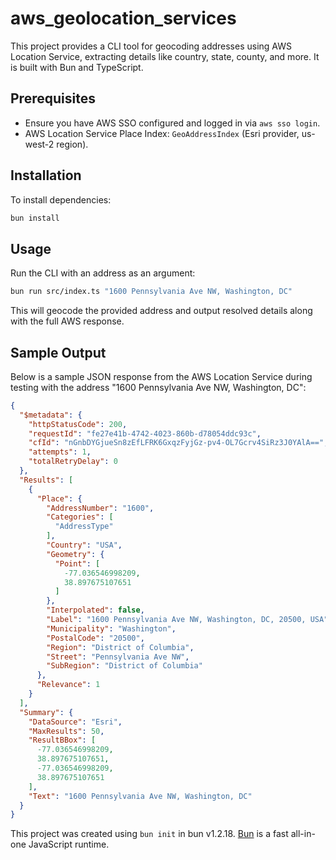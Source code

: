 # aws_geolocation_services

This project provides a CLI tool for geocoding addresses using AWS Location Service, extracting details like country, state, county, and more. It is built with Bun and TypeScript.

## Prerequisites

- Ensure you have AWS SSO configured and logged in via `aws sso login`.
- AWS Location Service Place Index: `GeoAddressIndex` (Esri provider, us-west-2 region).

## Installation

To install dependencies:

```bash
bun install
```

## Usage

Run the CLI with an address as an argument:

```bash
bun run src/index.ts "1600 Pennsylvania Ave NW, Washington, DC"
```

This will geocode the provided address and output resolved details along with the full AWS response.

## Sample Output

Below is a sample JSON response from the AWS Location Service during testing with the address "1600 Pennsylvania Ave NW, Washington, DC":

```json
{
  "$metadata": {
    "httpStatusCode": 200,
    "requestId": "fe27e41b-4742-4023-860b-d78054ddc93c",
    "cfId": "nGnbDYGjueSn8zEfLFRK6GxqzFyjGz-pv4-OL7Gcrv4SiRz3J0YAlA==",
    "attempts": 1,
    "totalRetryDelay": 0
  },
  "Results": [
    {
      "Place": {
        "AddressNumber": "1600",
        "Categories": [
          "AddressType"
        ],
        "Country": "USA",
        "Geometry": {
          "Point": [
            -77.036546998209,
            38.897675107651
          ]
        },
        "Interpolated": false,
        "Label": "1600 Pennsylvania Ave NW, Washington, DC, 20500, USA",
        "Municipality": "Washington",
        "PostalCode": "20500",
        "Region": "District of Columbia",
        "Street": "Pennsylvania Ave NW",
        "SubRegion": "District of Columbia"
      },
      "Relevance": 1
    }
  ],
  "Summary": {
    "DataSource": "Esri",
    "MaxResults": 50,
    "ResultBBox": [
      -77.036546998209,
      38.897675107651,
      -77.036546998209,
      38.897675107651
    ],
    "Text": "1600 Pennsylvania Ave NW, Washington, DC"
  }
}
```

This project was created using `bun init` in bun v1.2.18. [Bun](https://bun.sh) is a fast all-in-one JavaScript runtime.
